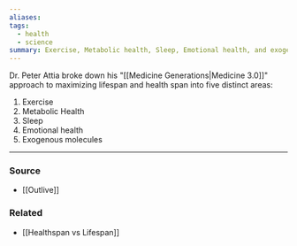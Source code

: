 ```yaml
---
aliases: 
tags:
  - health
  - science
summary: Exercise, Metabolic health, Sleep, Emotional health, and exogenous molecules.
---
```

Dr. Peter Attia broke down his "[[Medicine Generations|Medicine 3.0]]" approach to maximizing lifespan and health span into five distinct areas:

1. Exercise
2. Metabolic Health
3. Sleep
4. Emotional health
5. Exogenous molecules

---
### Source
- [[Outlive]]

### Related
- [[Healthspan vs Lifespan]]